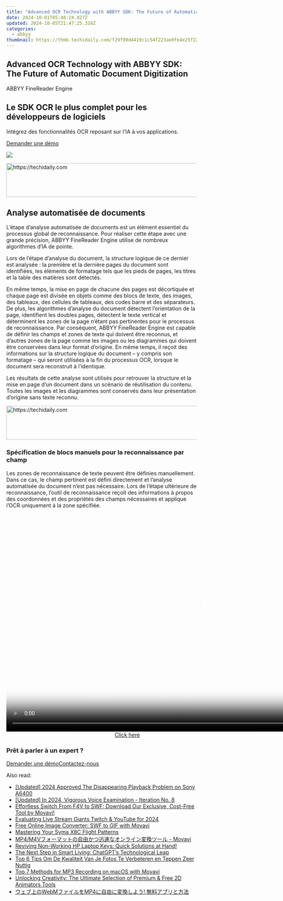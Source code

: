 ```yaml
---
title: "Advanced OCR Technology with ABBYY SDK: The Future of Automatic Document Digitization"
date: 2024-10-01T05:48:24.827Z
updated: 2024-10-05T21:47:25.316Z
categories:
  - abbyy
thumbnail: https://thmb.techidaily.com/f29f99d4419c1c54f223ae0fe4e25f224aa2e0b29936958ff74ebecc1f44d1d0.png
---
```


## Advanced OCR Technology with ABBYY SDK: The Future of Automatic Document Digitization

ABBYY FineReader Engine

## Le SDK OCR le plus complet pour les développeurs de logiciels

Intégrez des fonctionnalités OCR reposant sur l’IA à vos applications.

[Demander une démo](https://tools.techidaily.com/abbyy/products/)

![](https://content.abbyy.com/-/media/project/abbyy/abbyy/products/finereader-engine/fre_visual.jpg?h=500&iar=0&w=2560)

<!-- affiliate ads begin -->
<a href="https://appsumo.8odi.net/c/5597632/2052059/7443" target="_top" id="2052059">
  <img src="//a.impactradius-go.com/display-ad/7443-2052059" border="0" alt="https://techidaily.com" width="728" height="90"/>
</a>
<img height="0" width="0" src="https://appsumo.8odi.net/i/5597632/2052059/7443" style="position:absolute;visibility:hidden;" border="0" />
<!-- affiliate ads end -->

## Analyse automatisée de documents

L’étape d’analyse automatisée de documents est un élément essentiel du processus global de reconnaissance. Pour réaliser cette étape avec une grande précision, ABBYY FineReader Engine utilise de nombreux algorithmes d’IA de pointe.

Lors de l’étape d’analyse du document, la structure logique de ce dernier est analysée : la première et la dernière pages du document sont identifiées, les éléments de formatage tels que les pieds de pages, les titres et la table des matières sont détectés.

En même temps, la mise en page de chacune des pages est décortiquée et chaque page est divisée en objets comme des blocs de texte, des images, des tableaux, des cellules de tableaux, des codes barre et des séparateurs. De plus, les algorithmes d’analyse du document détectent l’orientation de la page, identifient les doubles pages, détectent le texte vertical et déterminent les zones de la page n’étant pas pertinentes pour le processus de reconnaissance. Par conséquent, ABBYY FineReader Engine est capable de définir les champs et zones de texte qui doivent être reconnus, et d’autres zones de la page comme les images ou les diagrammes qui doivent être conservées dans leur format d’origine. En même temps, il reçoit des informations sur la structure logique du document – y compris son formatage – qui seront utilisées à la fin du processus OCR, lorsque le document sera reconstruit à l’identique.

Les résultats de cette analyse sont utilisés pour retrouver la structure et la mise en page d’un document dans un scénario de réutilisation du contenu. Toutes les images et les diagrammes sont conservés dans leur présentation d’origine sans texte reconnu.
  
  

<!-- affiliate ads begin -->
<a href="https://appsumo.8odi.net/c/5597632/2118322/7443" target="_top" id="2118322">
  <img src="//a.impactradius-go.com/display-ad/7443-2118322" border="0" alt="https://techidaily.com" width="728" height="90"/>
</a>
<img height="0" width="0" src="https://appsumo.8odi.net/i/5597632/2118322/7443" style="position:absolute;visibility:hidden;" border="0" />
<!-- affiliate ads end -->

### Spécification de blocs manuels pour la reconnaissance par champ

Les zones de reconnaissance de texte peuvent être définies manuellement. Dans ce cas, le champ pertinent est défini directement et l’analyse automatisée du document n’est pas nécessaire. Lors de l’étape ultérieure de reconnaissance, l’outil de reconnaissance reçoit des informations à propos des coordonnées et des propriétés des champs nécessaires et applique l’OCR uniquement à la zone spécifiée.

<!-- affiliate ads begin -->
<span id="1492813">
					<video width="1024" height="576" style="cursor:pointer"
           poster="//a.impactradius-go.com/display-clicktoplayimage/1492813.png"
           onclick="if(!this.playClicked){this.play();this.setAttribute('controls',true);this.playClicked=true;}">
	   <source src="//a.impactradius-go.com/display-ad/14559-1492813">
	   <img src="//a.impactradius-go.com/display-clicktoplayimage/1492813.png" style="border: none; height: 100%; width: 100%; object-fit: contain">
	</video>
	<div style="width:640px;text-align:center"><a href="javascript:window.open(decodeURIComponent('https%3A%2F%2Fpropmoneyinc.pxf.io%2Fc%2F5597632%2F1492813%2F14559'), '_blank');void(0);">Click here</a></div>
</span>
<img height="0" width="0" src="https://imp.pxf.io/i/5597632/1492813/14559" style="position:absolute;visibility:hidden;" border="0" />
<!-- affiliate ads end -->

### Prêt à parler à un expert ?

[Demander une démo](https://tools.techidaily.com/abbyy/products/)[Contactez-nous](https://tools.techidaily.com/abbyy/products/)

<ins class="adsbygoogle"
     style="display:block"
     data-ad-format="autorelaxed"
     data-ad-client="ca-pub-7571918770474297"
     data-ad-slot="1223367746"></ins>

<ins class="adsbygoogle"
     style="display:block"
     data-ad-client="ca-pub-7571918770474297"
     data-ad-slot="8358498916"
     data-ad-format="auto"
     data-full-width-responsive="true"></ins>

<span class="atpl-alsoreadstyle">Also read:</span>
<div><ul>
<li><a href="https://fox-links.techidaily.com/updated-2024-approved-the-disappearing-playback-problem-on-sony-a6400/"><u>[Updated] 2024 Approved The Disappearing Playback Problem on Sony A6400</u></a></li>
<li><a href="https://screen-recording.techidaily.com/updated-in-2024-vigorous-voice-examination-iteration-no-8/"><u>[Updated] In 2024, Vigorous Voice Examination - Iteration No. 8</u></a></li>
<li><a href="https://solve-helper.techidaily.com/effortless-switch-from-f4v-to-swf-download-our-exclusive-cost-free-tool-by-movavi/"><u>Effortless Switch From F4V to SWF: Download Our Exclusive, Cost-Free Tool by Movavi!</u></a></li>
<li><a href="https://some-techniques.techidaily.com/evaluating-live-stream-giants-twitch-and-youtube-for-2024/"><u>Evaluating Live Stream Giants Twitch & YouTube for 2024</u></a></li>
<li><a href="https://solve-helper.techidaily.com/free-online-image-converter-swf-to-gif-with-movavi/"><u>Free Online Image Converter: SWF to GIF with Movavi</u></a></li>
<li><a href="https://extra-hints.techidaily.com/mastering-your-syma-x8c-flight-patterns/"><u>Mastering Your Syma X8C Flight Patterns</u></a></li>
<li><a href="https://solve-helper.techidaily.com/mp4m4v-movavi/"><u>MP4/M4Vフォーマットの自由かつ迅速なオンライン変換ツール - Movavi</u></a></li>
<li><a href="https://common-error.techidaily.com/1723205334443-reviving-non-working-hp-laptop-keys-quick-solutions-at-hand/"><u>Reviving Non-Working HP Laptop Keys: Quick Solutions at Hand!</u></a></li>
<li><a href="https://tech-haven.techidaily.com/the-next-step-in-smart-living-chatgpts-technological-leap/"><u>The Next Step in Smart Living: ChatGPT’s Technological Leap</u></a></li>
<li><a href="https://solve-helper.techidaily.com/top-6-tips-om-de-kwaliteit-van-je-fotos-te-verbeteren-en-teppen-zeer-nuttig/"><u>Top 6 Tips Om De Kwaliteit Van Je Fotos Te Verbeteren en Teppen Zeer Nuttig</u></a></li>
<li><a href="https://solve-helper.techidaily.com/top-7-methods-for-mp3-recording-on-macos-with-movavi/"><u>Top 7 Methods for MP3 Recording on macOS with Movavi</u></a></li>
<li><a href="https://solve-helper.techidaily.com/unlocking-creativity-the-ultimate-selection-of-premium-and-free-2d-animators-tools/"><u>Unlocking Creativity: The Ultimate Selection of Premium & Free 2D Animators Tools</u></a></li>
<li><a href="https://solve-lab.techidaily.com/webmmp4/"><u>ウェブ上のWebMファイルをMP4に自由に変換しよう! 無料アプリと方法</u></a></li>
</ul></div>

